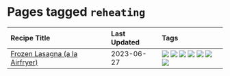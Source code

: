 # Pages tagged `reheating`

|Recipe Title|Last Updated|Tags
|:---|:---|:---|
|[Frozen Lasagna (a la Airfryer)](../recipes/lasagnaairfryer.md)|2023-06-27|[![](https://img.shields.io/badge/tag-Italian-91514)](../tags/Italian.md) [![](https://img.shields.io/badge/tag-airfryer-208450)](../tags/airfryer.md) [![](https://img.shields.io/badge/tag-cheesey-517a72)](../tags/cheesey.md) [![](https://img.shields.io/badge/tag-easy-f1d19f)](../tags/easy.md) [![](https://img.shields.io/badge/tag-mine-d4602a)](../tags/mine.md) [![](https://img.shields.io/badge/tag-pasta-6984a1)](../tags/pasta.md) [![](https://img.shields.io/badge/tag-reheating-bb15fd)](../tags/reheating.md)|